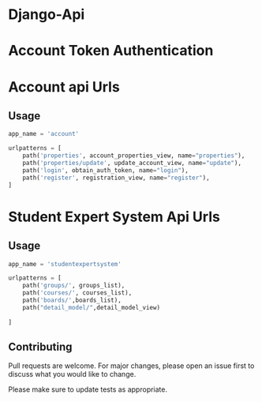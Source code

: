 # Django-Api

# Account Token Authentication

# Account api Urls
## Usage

```python
app_name = 'account'

urlpatterns = [
	path('properties', account_properties_view, name="properties"),
	path('properties/update', update_account_view, name="update"),
	path('login', obtain_auth_token, name="login"),
	path('register', registration_view, name="register"),
]
```



# Student Expert System Api Urls
## Usage

```python
app_name = 'studentexpertsystem'

urlpatterns = [
    path('groups/', groups_list),
    path('courses/', courses_list),
    path('boards/',boards_list),
    path("detail_model/",detail_model_view)
 
]
```




## Contributing
Pull requests are welcome. For major changes, please open an issue first to discuss what you would like to change.

Please make sure to update tests as appropriate.
